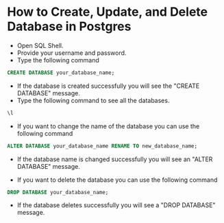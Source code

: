 # How to Create, Update, and Delete Database in Postgres



- Open SQL Shell.
- Provide your username and password.
- Type the following command

```SQL  
CREATE DATABASE your_database_name;
```

- If the database is created successfully you will see the "CREATE DATABASE" message.
- Type the following command to see all the databases.
```SQL
\l
```

- If you want to change the name of the database you can use the following command
```SQL
ALTER DATABASE your_database_name RENAME TO new_database_name;
```

- If the database name is changed successfully you will see an "ALTER DATABASE" message.

- If you want to delete the database you can use the following command
```SQL
DROP DATABASE your_database_name;
```

- If the database deletes successfully you will see a "DROP DATABASE" message.


